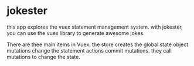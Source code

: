 # jokester

this app explores the vuex statement management system. with jokester, you can use the vuex library to generate awesome jokes.  

There are thee main items in Vuex: 
the store creates the global state object
mutations change the statement
actions commit mutations. they call mutations to change the state.
